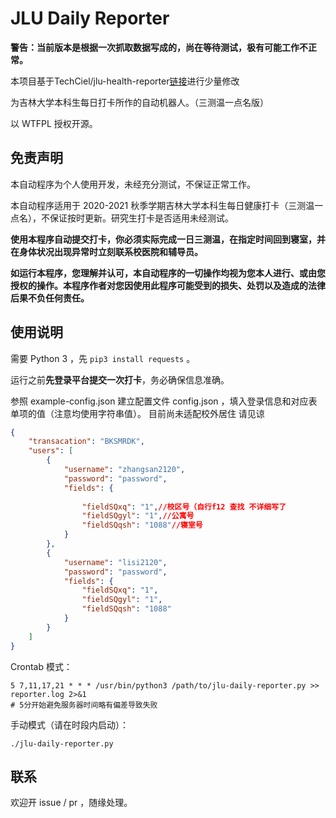 # JLU Daily Reporter

__**警告：当前版本是根据一次抓取数据写成的，尚在等待测试，极有可能工作不正常。**__

本项目基于TechCiel/jlu-health-reporter[链接](https://github.com/TechCiel/jlu-health-reporter)进行少量修改

为吉林大学本科生每日打卡所作的自动机器人。（三测温一点名版）

以 WTFPL 授权开源。

## 免责声明

本自动程序为个人使用开发，未经充分测试，不保证正常工作。

本自动程序适用于 2020-2021 秋季学期吉林大学本科生每日健康打卡（三测温一点名），不保证按时更新。研究生打卡是否适用未经测试。

**使用本程序自动提交打卡，你必须实际完成一日三测温，在指定时间回到寝室，并在身体状况出现异常时立刻联系校医院和辅导员。**

__**如运行本程序，您理解并认可，本自动程序的一切操作均视为您本人进行、或由您授权的操作。本程序作者对您因使用此程序可能受到的损失、处罚以及造成的法律后果不负任何责任。**__

## 使用说明

需要 Python 3 ，先 `pip3 install requests` 。

运行之前**先登录平台提交一次打卡**，务必确保信息准确。

参照 example-config.json 建立配置文件 config.json ，填入登录信息和对应表单项的值（注意均使用字符串值）。
目前尚未适配校外居住 请见谅

```json
{
	"transacation": "BKSMRDK",
	"users": [
		{
			"username": "zhangsan2120",
			"password": "password",
			"fields": {
				
				"fieldSQxq": "1",//校区号（自行f12 查找 不详细写了
				"fieldSQgyl": "1",//公寓号
				"fieldSQqsh": "1088"//寝室号
			}
		},
		{
			"username": "lisi2120",
			"password": "password",
			"fields": {
				"fieldSQxq": "1",
				"fieldSQgyl": "1",
				"fieldSQqsh": "1088"
			}
		}
	]
}

```



Crontab 模式：

```
5 7,11,17,21 * * * /usr/bin/python3 /path/to/jlu-daily-reporter.py >> reporter.log 2>&1
# 5分开始避免服务器时间略有偏差导致失败
```

手动模式（请在时段内启动）：

```
./jlu-daily-reporter.py
```

## 联系

欢迎开 issue / pr ，随缘处理。
